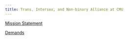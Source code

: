 ```yaml
---
title: Trans, Intersex, and Non-binary Alliance at CMU
---
```


[Mission Statement](https://docs.google.com/document/d/1bM0lDouWQ3VsU7ZBDozAUj6hg-f2B6xKVpEp9zoqgQk/edit)

[Demands](https://docs.google.com/document/d/1AKIzve_TElENG_gyW1HRpeVVleR_YeuE6c9LLWRrP4Q/edit)
